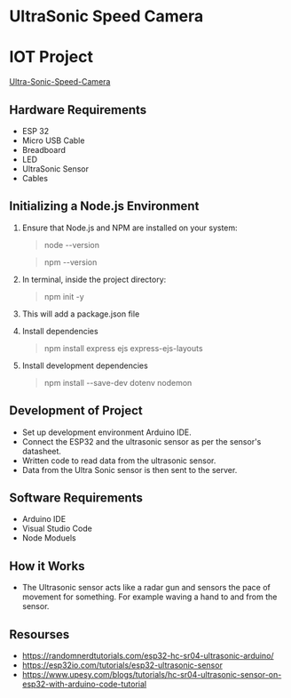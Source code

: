 # UltraSonic Speed Camera
# IOT Project
 [Ultra-Sonic-Speed-Camera](../IMG_5024.HEIC)


## Hardware Requirements
- ESP 32 
- Micro USB Cable
- Breadboard
- LED
- UltraSonic Sensor
- Cables

## Initializing a Node.js Environment
1. Ensure that Node.js and NPM are installed on your system:
    > node --version

    > npm --version

2. In terminal, inside the project directory:
    > npm init -y

3. This will add a package.json file

4. Install dependencies
    > npm install express ejs express-ejs-layouts

5. Install development dependencies
    > npm install --save-dev dotenv nodemon

## Development of Project
- Set up development environment Arduino IDE.
- Connect the ESP32 and the ultrasonic sensor as per the sensor's datasheet.
- Written code to read data from the ultrasonic sensor.
- Data from the Ultra Sonic sensor is then sent to the server. 

## Software Requirements
- Arduino IDE
- Visual Studio Code
- Node Moduels


## How it Works
- The Ultrasonic sensor acts like a radar gun and sensors the pace of movement for something. For example waving a hand to and from the sensor. 

## Resourses
- https://randomnerdtutorials.com/esp32-hc-sr04-ultrasonic-arduino/
- https://esp32io.com/tutorials/esp32-ultrasonic-sensor
- https://www.upesy.com/blogs/tutorials/hc-sr04-ultrasonic-sensor-on-esp32-with-arduino-code-tutorial 
